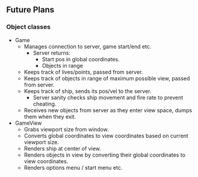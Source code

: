 ## Future Plans

### Object classes
  - Game
    - Manages connection to server, game start/end etc.
      - Server returns:
        - Start pos in global coordinates.
        - Objects in range
    - Keeps track of lives/points, passed from server.
    - Keeps track of objects in range of maximum possible view, passed from server.
    - Keeps track of ship, sends its pos/vel to the server.
      - Server sanity checks ship movement and fire rate to prevent cheating.
    - Receives new objects from server as they enter view space, dumps them when they exit.
  - GameView
    - Grabs viewport size from window.
    - Converts global coordinates to view coordinates based on current viewport size.
    - Renders ship at center of view.
    - Renders objects in view by converting their global coordinates to view coordinates.  
    - Renders options menu / start menu etc.
